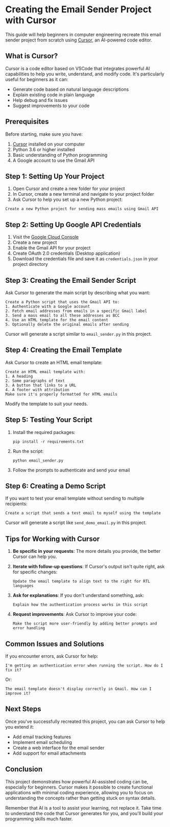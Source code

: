 # Creating the Email Sender Project with Cursor

This guide will help beginners in computer engineering recreate this email sender project from scratch using [Cursor](https://cursor.sh), an AI-powered code editor.

## What is Cursor?

Cursor is a code editor based on VSCode that integrates powerful AI capabilities to help you write, understand, and modify code. It's particularly useful for beginners as it can:

- Generate code based on natural language descriptions
- Explain existing code in plain language
- Help debug and fix issues
- Suggest improvements to your code

## Prerequisites

Before starting, make sure you have:

1. [Cursor](https://cursor.sh) installed on your computer
2. Python 3.6 or higher installed
3. Basic understanding of Python programming
4. A Google account to use the Gmail API

## Step 1: Setting Up Your Project

1. Open Cursor and create a new folder for your project
2. In Cursor, create a new terminal and navigate to your project folder
3. Ask Cursor to help you set up a new Python project:

```
Create a new Python project for sending mass emails using Gmail API
```

## Step 2: Setting Up Google API Credentials

1. Visit the [Google Cloud Console](https://console.cloud.google.com/)
2. Create a new project
3. Enable the Gmail API for your project
4. Create OAuth 2.0 credentials (Desktop application)
5. Download the credentials file and save it as `credentials.json` in your project directory

## Step 3: Creating the Email Sender Script

Ask Cursor to generate the main script by describing what you want:

```
Create a Python script that uses the Gmail API to:
1. Authenticate with a Google account
2. Fetch email addresses from emails in a specific Gmail label
3. Send a mass email to all these addresses as BCC
4. Use an HTML template for the email content
5. Optionally delete the original emails after sending
```

Cursor will generate a script similar to `email_sender.py` in this project.

## Step 4: Creating the Email Template

Ask Cursor to create an HTML email template:

```
Create an HTML email template with:
1. A heading
2. Some paragraphs of text
3. A button that links to a URL
4. A footer with attribution
Make sure it's properly formatted for HTML emails
```

Modify the template to suit your needs.

## Step 5: Testing Your Script

1. Install the required packages:
   ```
   pip install -r requirements.txt
   ```

2. Run the script:
   ```
   python email_sender.py
   ```

3. Follow the prompts to authenticate and send your email

## Step 6: Creating a Demo Script

If you want to test your email template without sending to multiple recipients:

```
Create a script that sends a test email to myself using the template
```

Cursor will generate a script like `send_demo_email.py` in this project.

## Tips for Working with Cursor

1. **Be specific in your requests**: The more details you provide, the better Cursor can help you.

2. **Iterate with follow-up questions**: If Cursor's output isn't quite right, ask for specific changes:
   ```
   Update the email template to align text to the right for RTL languages
   ```

3. **Ask for explanations**: If you don't understand something, ask:
   ```
   Explain how the authentication process works in this script
   ```

4. **Request improvements**: Ask Cursor to improve your code:
   ```
   Make the script more user-friendly by adding better prompts and error handling
   ```

## Common Issues and Solutions

If you encounter errors, ask Cursor for help:

```
I'm getting an authentication error when running the script. How do I fix it?
```

Or:

```
The email template doesn't display correctly in Gmail. How can I improve it?
```

## Next Steps

Once you've successfully recreated this project, you can ask Cursor to help you extend it:

- Add email tracking features
- Implement email scheduling
- Create a web interface for the email sender
- Add support for email attachments

## Conclusion

This project demonstrates how powerful AI-assisted coding can be, especially for beginners. Cursor makes it possible to create functional applications with minimal coding experience, allowing you to focus on understanding the concepts rather than getting stuck on syntax details.

Remember that AI is a tool to assist your learning, not replace it. Take time to understand the code that Cursor generates for you, and you'll build your programming skills much faster. 